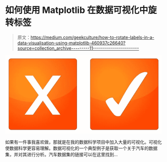 # 如何使用 Matplotlib 在数据可视化中旋转标签

> 原文：<https://medium.com/geekculture/how-to-rotate-labels-in-a-data-visualisation-using-matplotlib-460937c26640?source=collection_archive---------11----------------------->

![](img/af4f4951b49b9a101b08f232fac45f9e.png)

如果有一件事我喜欢做，那就是在我的数据科学项目中加入大量的可视化。可视化使数据科学更容易理解。数据可视化的一个典型例子是获取一个关于汽车的数据集，并对其进行分析。汽车数据集的链接可以在这里找到…